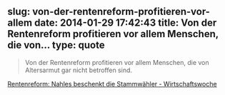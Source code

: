 slug: von-der-rentenreform-profitieren-vor-allem
date: 2014-01-29 17:42:43
title: Von der Rentenreform profitieren vor allem Menschen, die von...
type: quote
---

> Von der Rentenreform profitieren vor allem Menschen, die von Altersarmut gar nicht betroffen sind.

[Rentenreform: Nahles beschenkt die Stammwähler - Wirtschaftswoche](http://www.wiwo.de/politik/deutschland/rentenreform-nahles-beschenkt-die-stammwaehler/9402722.html)
